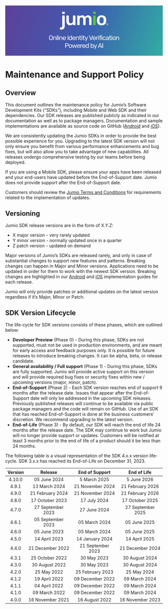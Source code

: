 ![Header Graphic](images/jumio_feature_graphic.jpg)

# Maintenance and Support Policy

## Overview
This document outlines the maintenance policy for Jumio’s Software Development Kits (“SDKs”), including Mobile and Web SDK and their dependencies. 
Our SDK releases are published publicly as indicated in our documentation as well as to package managers. Documentation and sample implementations are available as source code on GitHub ([Android](https://github.com/Jumio/mobile-sdk-android) and [iOS](https://github.com/Jumio/mobile-sdk-ios)).

We are consistently updating the Jumio SDKs in order to provide the best possible experience for you. Upgrading to the latest SDK version will not only ensure you benefit from various performance enhancements and bug fixes, but will also allow you to take advantage of new capabilities. All releases undergo comprehensive testing by our teams before being deployed.

If you are using a Mobile SDK, please ensure your apps have been released and your end-users have updated before the End-of-Support date. Jumio does not provide support after the End-of-Support date. 

Customers should review the [Jumio Terms and Conditions](https://www.jumio.com/legal-information/privacy-notices/) for requirements related to the implementation of updates. 

## Versioning
Jumio SDK release versions are in the form of X.Y.Z:
* X major version - very rarely updated
* Y minor version - normally updated once in a quarter
* Z patch version - updated on demand

Major versions of Jumio’s SDKs are released rarely, and only in case of substantial changes to support new features and patterns. Breaking changes can happen in Major and Minor versions. Applications need to be updated in order for them to work with the newest SDK version. Breaking changes are highlighted in our [Android](https://github.com/Jumio/mobile-sdk-android) and [iOS](https://github.com/Jumio/mobile-sdk-ios) implementation guides for each release.

Jumio will only provide patches or additional updates on the latest version regardless if it’s Major, Minor or Patch. 

## SDK Version Lifecycle
The life-cycle for SDK versions consists of these phases, which are outlined below:
* __Developer Preview__ (Phase 0) - During this phase, SDKs are not supported, must not be used in production environments, and are meant for early access and feedback purposes only. It is possible for future releases to introduce breaking changes. It can be alpha, beta, or release candidate.
* __General availability / Full support__ (Phase 1) - During this phase, SDKs are fully supported. Jumio will provide active support on this version and will provide required bug fixes or security fixes within new / upcoming versions (major, minor, patch). 
* __End-of-Support__ (Phase 2) - Each SDK version reaches end of support 9 months after the release date. Issues that appear after the End-of-Support date will only be addressed in the upcoming SDK releases. Previously published releases will continue to be available via public package managers and the code will remain on GitHub. Use of an SDK that has reached End-of-Support is done at the business customers’ discretion. We recommend upgrading to the latest version.
* __End-of-Life__ (Phase 3) - By default, our SDK will reach the end of life 24 months after the release date. The SDK may continue to work but Jumio will no longer provide support or updates. Customers will be notified at least 3 months prior to the end of life of a product should it be less than 24 months. 

The following table is a visual representation of the SDK 4.x.x version life-cycle. SDK 3.x.x has reached its End-of-Life on December 31, 2023.

| Version |     Release      |   End of Support  |   End of Life    | 
|:-------:|:----------------:|:-----------------:|:----------------:|
|  4.10.0 |     05 June 2024 |      5 March 2025 |      5 June 2026 |
|  4.9.1  |    13 March 2024 |  21 November 2024 | 21 February 2026 |
|  4.9.0  | 21 February 2024 |  21 November 2024 | 21 February 2026 |
|  4.8.0  |  17 October 2023 |      17 July 2024 |  17 October 2025 |
|  4.7.0  |27 September 2023 |      27 June 2024 |27 September 2025 |
|  4.6.1  |05 September 2023 |     05 March 2024 |     05 June 2025 | 
|  4.6.0  |     05 June 2023 |     05 March 2024 |     05 June 2025 | 
|  4.5.0  |    14 April 2023 |   14 January 2024 |    14 April 2025 | 
|  4.4.0  | 21 December 2022 | 21 September 2023 | 21 December 2024 | 
|  4.3.1  |  25 October 2022 |       30 May 2023 |   30 August 2024 | 
|  4.3.0  |   30 August 2022 |       30 May 2023 |   30 August 2024 | 
|  4.2.0  |      25 May 2022 |  25 February 2023 |      25 May 2024 | 
|  4.1.2  |    19 April 2022 |  09 December 2022 |    09 March 2024 |
|  4.1.1  |    04 April 2022 |  09 December 2022 |    09 March 2024 |
|  4.1.0  |    09 March 2022 |  09 December 2022 |    09 March 2024 |
|  4.0.0  | 16 November 2021 |    16 August 2022 | 16 November 2023 | 

